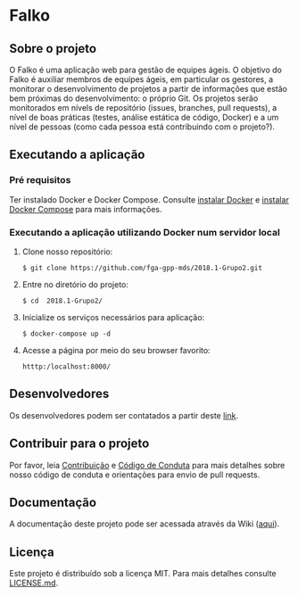 # Falko

## Sobre o projeto
O Falko é uma aplicação web para gestão de equipes ágeis. O objetivo do Falko é auxiliar membros de equipes ágeis, em particular os gestores, a monitorar o desenvolvimento de projetos a partir de informações que estão bem próximas do desenvolvimento: o próprio Git. Os projetos serão monitorados em nívels de repositório (issues, branches, pull requests), a nível de boas práticas (testes, análise estática de código, Docker) e a um nível de pessoas (como cada pessoa está contribuindo com o projeto?).

## Executando a aplicação

### Pré requisitos
Ter instalado Docker e Docker Compose. Consulte [instalar Docker](https://docs.docker.com/install/) e [instalar Docker Compose](https://docs.docker.com/compose/install/) para mais informações.

### Executando a aplicação utilizando Docker num servidor local

1. Clone nosso repositório:

    `` $ git clone https://github.com/fga-gpp-mds/2018.1-Grupo2.git ``
    
2. Entre no diretório do projeto:

    `` $ cd  2018.1-Grupo2/ ``

3. Inicialize os serviços necessários para aplicação:

    `` $ docker-compose up -d ``

4. Acesse a página por meio do seu browser favorito:

    `` htttp:/localhost:8000/ `` 


## Desenvolvedores
Os desenvolvedores podem ser contatados a partir deste [link](https://github.com/fga-gpp-mds/2018.1-Grupo2/wiki).

## Contribuir para o projeto
Por favor, leia [Contribuição](https://github.com/fga-gpp-mds/2018.1-Grupo2/blob/master/CONTRIBUTING.md) e [Código de Conduta](https://github.com/fga-gpp-mds/2018.1-Grupo2/blob/master/CODE_OF_CONDUCT.md) para mais detalhes sobre nosso código de conduta e orientações para envio de pull requests.

## Documentação
A documentação deste projeto pode ser acessada através da Wiki ([aqui](https://github.com/fga-gpp-mds/2018.1-Grupo2/wiki)).

## Licença
Este projeto é distribuído sob a licença MIT. Para mais detalhes consulte [LICENSE.md](https://github.com/fga-gpp-mds/2018.1-Grupo2/blob/master/LICENSE).
